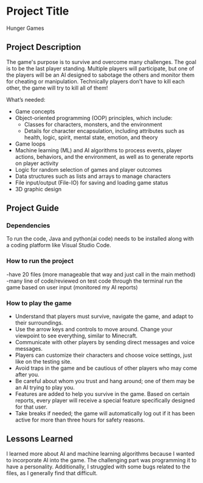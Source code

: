  # Project Title
 Hunger Games
 ## Project Description
 The game's purpose is to survive and overcome many challenges. The goal is to be the last player standing. Multiple players will participate, but one of the players will be an AI designed to sabotage the others and monitor them for cheating or manipulation.
 Technically players don't have to kill each other, the game will try to kill all of them!

What’s needed:

- Game concepts
- Object-oriented programming (OOP) principles, which include:
  - Classes for characters, monsters, and the environment
  - Details for character encapsulation, including attributes such as health, logic, spirit, mental state, emotion, and theory
- Game loops
- Machine learning (ML) and AI algorithms to process events, player actions, behaviors, and the environment, as well as to generate reports on player activity
- Logic for random selection of games and player outcomes
- Data structures such as lists and arrays to manage characters
- File input/output (File-IO) for saving and loading game status
- 3D graphic design

## Project Guide
 ### Dependencies
 To run the code, Java and python(ai code) needs to be installed along with a coding platform like Visual Studio Code.
 ### How to run the project
-have 20 files (more manageable that way and just call in the main method)
 -many line of code/reviewed on
test code through the terminal
run the game based on user input (monitored my AI reports)
 ### How to play the game
 - Understand that players must survive, navigate the game, and adapt to their surroundings.
- Use the arrow keys and controls to move around. Change your viewpoint to see everything, similar to Minecraft.
- Communicate with other players by sending direct messages and voice messages.
- Players can customize their characters and choose voice settings, just like on the testing site.
- Avoid traps in the game and be cautious of other players who may come after you.
- Be careful about whom you trust and hang around; one of them may be an AI trying to play you.
- Features are added to help you survive in the game.
Based on certain reports, every player will receive a special feature specifically designed for that user.
- Take breaks if needed; the game will automatically log out if it has been active for more than three hours for safety reasons.
 
 ## Lessons Learned
I learned more about AI and machine learning algorithms because I wanted to incorporate AI into the game. The challenging part was programming it to have a personality. Additionally, I struggled with some bugs related to the files, as I generally find that difficult.